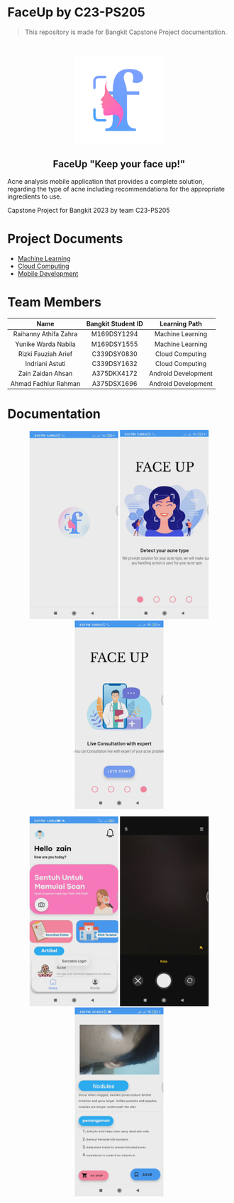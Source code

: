 # FaceUp by C23-PS205
> This repository is made for Bangkit Capstone Project documentation.
<br />
<p align="center">
  <a href="https://github.com/RizkiFauziahArief/git-faceup">
    <img src="img/logofaceup.png" alt="Logo" width="200" height="200">
  </a>
  <h2 align="center">FaceUp "Keep your face up!"</h2>

Acne analysis mobile application that provides a complete solution, regarding the type of acne including recommendations for the appropriate ingredients to use.

Capstone Project for Bangkit 2023 by team C23-PS205

# Project Documents

 - [Machine Learning](https://github.com/RizkiFauziahArief/git-faceup/tree/main/machine-learning)
 - [Cloud Computing](https://github.com/RizkiFauziahArief/git-faceup/tree/main/cloud-computing)
 - [Mobile Development](https://github.com/RizkiFauziahArief/git-faceup/tree/mobile-development)


# Team Members

|       Name              | Bangkit Student ID	  | Learning Path        |
|     :------------:      |:---------------:      | :-----:              |
|  Raihanny Athifa Zahra  | M169DSY1294           |  Machine Learning    |
|  Yunike Warda Nabila    | M169DSY1555           |  Machine Learning    |
|  Rizki Fauziah Arief    | C339DSY0830           |  Cloud Computing     |
|  Indriani Astuti        | C339DSY1632           |  Cloud Computing     |
|  Zain Zaidan Ahsan      | A375DKX4172           |  Android Development |
|  Ahmad Fadhlur Rahman   | A375DSX1696           |  Android Development |

# Documentation

<p align="center">
<img src="img/app1.png" alt="Logo" width="200"> <img src="img/app2.png" alt="Logo" width="200"> <img src="img/app3.png" alt="Logo" width="200"> 

<p align="center">
<img src="img/app4.png" alt="Logo" width="200"> <img src="img/app5.png" alt="Logo" width="200"> <img src="img/app6.png" alt="Logo" width="200">
